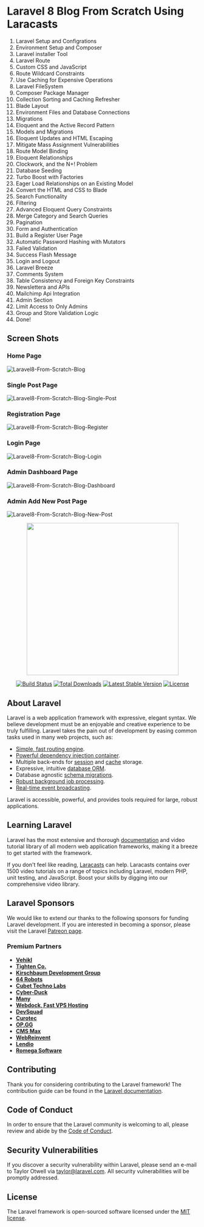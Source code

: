 # Laravel 8 Blog From Scratch Using Laracasts

1. Laravel Setup and Configrations
2. Environment Setup and Composer
3. Laravel installer Tool
4. Laravel Route
5. Custom CSS and JavaScript
6. Route Wildcard Constraints
7. Use Caching for Expensive Operations
8. Laravel FileSystem
9. Composer Package Manager
10. Collection Sorting and Caching Refresher
11. Blade Layout
12. Environment Files and Database Connections
13. Migrations
14. Eloquent and the Active Record Pattern
15. Models and Migrations
16. Eloquent Updates and HTML Escaping
17. Mitigate Mass Assignment Vulnerabilities
18. Route Model Binding
19. Eloquent Relationships
20. Clockwork, and the N+! Problem
21. Database Seeding
22. Turbo Boost with Factories
23. Eager Load Relationships on an Existing Model
24. Convert the HTML and CSS to Blade
25. Search Functionality
26. Filtering
27. Advanced Eloquent Query Constraints
28. Merge Category and Search Queries
29. Pagination
30. Form and Authentication
31. Build a Register User Page
32. Automatic Password Hashing with Mutators
33. Failed Validation
34. Success Flash Message
35. Login and Logout
36. Laravel Breeze
37. Comments System
38. Table Consistency and Foreign Key Constraints
39. Newslettera and APIs
40. Mailchimp Api Integration
41. Admin Section
42. Limit Access to Only Admins 
43. Group and Store Validation Logic
44. Done!

## Screen Shots

### Home Page

![Laravel8-From-Scratch-Blog](https://user-images.githubusercontent.com/93995641/143768365-57d210c4-916f-4fcb-bc01-a46f85043b8d.png)

### Single Post Page

![Laravel8-From-Scratch-Blog-Single-Post](https://user-images.githubusercontent.com/93995641/143768386-7ec954ea-c73c-4ad0-a805-4ca3cb6660a1.png)

### Registration Page

![Laravel8-From-Scratch-Blog-Register](https://user-images.githubusercontent.com/93995641/143768394-21babccd-2a60-430b-a959-05e848e21780.png)

### Login Page

![Laravel8-From-Scratch-Blog-Login](https://user-images.githubusercontent.com/93995641/143768411-845beff8-3666-42a5-804d-c7bd23ef0b4c.png)

### Admin Dashboard Page

![Laravel8-From-Scratch-Blog-Dashboard](https://user-images.githubusercontent.com/93995641/143768424-01252439-d5bf-4c4f-9f0b-0d920ee0ff6d.png)

### Admin Add New Post Page

![Laravel8-From-Scratch-Blog-New-Post](https://user-images.githubusercontent.com/93995641/143768441-289ee30b-6d9b-439e-b8c5-80e041fa83a2.png)

<p align="center"><a href="https://laravel.com" target="_blank"><img src="https://raw.githubusercontent.com/laravel/art/master/logo-lockup/5%20SVG/2%20CMYK/1%20Full%20Color/laravel-logolockup-cmyk-red.svg" width="400"></a></p>

<p align="center">
<a href="https://travis-ci.org/laravel/framework"><img src="https://travis-ci.org/laravel/framework.svg" alt="Build Status"></a>
<a href="https://packagist.org/packages/laravel/framework"><img src="https://img.shields.io/packagist/dt/laravel/framework" alt="Total Downloads"></a>
<a href="https://packagist.org/packages/laravel/framework"><img src="https://img.shields.io/packagist/v/laravel/framework" alt="Latest Stable Version"></a>
<a href="https://packagist.org/packages/laravel/framework"><img src="https://img.shields.io/packagist/l/laravel/framework" alt="License"></a>
</p>

## About Laravel

Laravel is a web application framework with expressive, elegant syntax. We believe development must be an enjoyable and creative experience to be truly fulfilling. Laravel takes the pain out of development by easing common tasks used in many web projects, such as:

- [Simple, fast routing engine](https://laravel.com/docs/routing).
- [Powerful dependency injection container](https://laravel.com/docs/container).
- Multiple back-ends for [session](https://laravel.com/docs/session) and [cache](https://laravel.com/docs/cache) storage.
- Expressive, intuitive [database ORM](https://laravel.com/docs/eloquent).
- Database agnostic [schema migrations](https://laravel.com/docs/migrations).
- [Robust background job processing](https://laravel.com/docs/queues).
- [Real-time event broadcasting](https://laravel.com/docs/broadcasting).

Laravel is accessible, powerful, and provides tools required for large, robust applications.

## Learning Laravel

Laravel has the most extensive and thorough [documentation](https://laravel.com/docs) and video tutorial library of all modern web application frameworks, making it a breeze to get started with the framework.

If you don't feel like reading, [Laracasts](https://laracasts.com) can help. Laracasts contains over 1500 video tutorials on a range of topics including Laravel, modern PHP, unit testing, and JavaScript. Boost your skills by digging into our comprehensive video library.

## Laravel Sponsors

We would like to extend our thanks to the following sponsors for funding Laravel development. If you are interested in becoming a sponsor, please visit the Laravel [Patreon page](https://patreon.com/taylorotwell).

### Premium Partners

- **[Vehikl](https://vehikl.com/)**
- **[Tighten Co.](https://tighten.co)**
- **[Kirschbaum Development Group](https://kirschbaumdevelopment.com)**
- **[64 Robots](https://64robots.com)**
- **[Cubet Techno Labs](https://cubettech.com)**
- **[Cyber-Duck](https://cyber-duck.co.uk)**
- **[Many](https://www.many.co.uk)**
- **[Webdock, Fast VPS Hosting](https://www.webdock.io/en)**
- **[DevSquad](https://devsquad.com)**
- **[Curotec](https://www.curotec.com/services/technologies/laravel/)**
- **[OP.GG](https://op.gg)**
- **[CMS Max](https://www.cmsmax.com/)**
- **[WebReinvent](https://webreinvent.com/?utm_source=laravel&utm_medium=github&utm_campaign=patreon-sponsors)**
- **[Lendio](https://lendio.com)**
- **[Romega Software](https://romegasoftware.com)**

## Contributing

Thank you for considering contributing to the Laravel framework! The contribution guide can be found in the [Laravel documentation](https://laravel.com/docs/contributions).

## Code of Conduct

In order to ensure that the Laravel community is welcoming to all, please review and abide by the [Code of Conduct](https://laravel.com/docs/contributions#code-of-conduct).

## Security Vulnerabilities

If you discover a security vulnerability within Laravel, please send an e-mail to Taylor Otwell via [taylor@laravel.com](mailto:taylor@laravel.com). All security vulnerabilities will be promptly addressed.

## License

The Laravel framework is open-sourced software licensed under the [MIT license](https://opensource.org/licenses/MIT).

